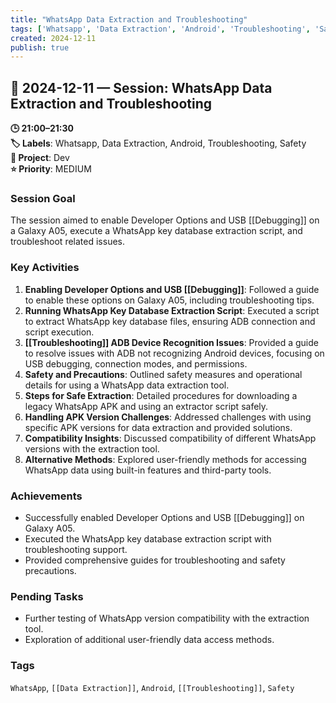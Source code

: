 ```yaml
---
title: "WhatsApp Data Extraction and Troubleshooting"
tags: ['Whatsapp', 'Data Extraction', 'Android', 'Troubleshooting', 'Safety']
created: 2024-12-11
publish: true
---
```


## 📅 2024-12-11 — Session: WhatsApp Data Extraction and Troubleshooting

**🕒 21:00–21:30**  
**🏷️ Labels**: Whatsapp, Data Extraction, Android, Troubleshooting, Safety  
**📂 Project**: Dev  
**⭐ Priority**: MEDIUM  


### Session Goal
The session aimed to enable Developer Options and USB [[Debugging]] on a Galaxy A05, execute a WhatsApp key database extraction script, and troubleshoot related issues.

### Key Activities
1. **Enabling Developer Options and USB [[Debugging]]**: Followed a guide to enable these options on Galaxy A05, including troubleshooting tips.
2. **Running WhatsApp Key Database Extraction Script**: Executed a script to extract WhatsApp key database files, ensuring ADB connection and script execution.
3. **[[Troubleshooting]] ADB Device Recognition Issues**: Provided a guide to resolve issues with ADB not recognizing Android devices, focusing on USB debugging, connection modes, and permissions.
4. **Safety and Precautions**: Outlined safety measures and operational details for using a WhatsApp data extraction tool.
5. **Steps for Safe Extraction**: Detailed procedures for downloading a legacy WhatsApp APK and using an extractor script safely.
6. **Handling APK Version Challenges**: Addressed challenges with using specific APK versions for data extraction and provided solutions.
7. **Compatibility Insights**: Discussed compatibility of different WhatsApp versions with the extraction tool.
8. **Alternative Methods**: Explored user-friendly methods for accessing WhatsApp data using built-in features and third-party tools.

### Achievements
- Successfully enabled Developer Options and USB [[Debugging]] on Galaxy A05.
- Executed the WhatsApp key database extraction script with troubleshooting support.
- Provided comprehensive guides for troubleshooting and safety precautions.

### Pending Tasks
- Further testing of WhatsApp version compatibility with the extraction tool.
- Exploration of additional user-friendly data access methods.

### Tags
`WhatsApp`, `[[Data Extraction]]`, `Android`, `[[Troubleshooting]]`, `Safety`
